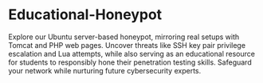 # Educational-Honeypot
Explore our Ubuntu server-based honeypot, mirroring real setups with Tomcat and PHP web pages. Uncover threats like SSH key pair privilege escalation and Lua attempts, while also serving as an educational resource for students to responsibly hone their penetration testing skills. Safeguard your network while nurturing future cybersecurity experts.
